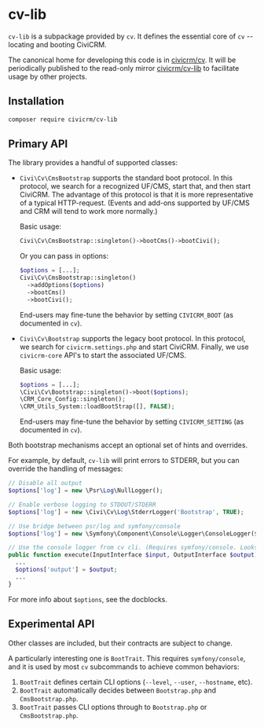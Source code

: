 # cv-lib

`cv-lib` is a subpackage provided by `cv`. It defines the essential core of `cv` -- locating and booting CiviCRM.

The canonical home for developing this code is in [civicrm/cv](https://github.com/civicrm/cv). It will be periodically published to the read-only
mirror [civicrm/cv-lib](https://github.com/civicrm/cv-lib) to facilitate usage by other projects.

## Installation

```bash
composer require civicrm/cv-lib
```

## Primary API

The library provides a handful of supported classes:

* `Civi\Cv\CmsBootstrap` supports the standard boot protocol. In this protocol, we search for a recognized UF/CMS, start
  that, and then start CiviCRM. The advantage of this protocol is that it is more representative of a typical
  HTTP-request. (Events and add-ons supported by UF/CMS and CRM will tend to work more normally.)

    Basic usage:

    ```php
    Civi\Cv\CmsBootstrap::singleton()->bootCms()->bootCivi();
    ```

    Or you can pass in options:

    ```php
    $options = [...];
    Civi\Cv\CmsBootstrap::singleton()
      ->addOptions($options)
      ->bootCms()
      ->bootCivi();
    ```

    End-users may fine-tune the behavior by setting `CIVICRM_BOOT` (as documented in `cv`).

* `Civi\Cv\Bootstrap` supports the legacy boot protocol. In this protocol, we search for `civicrm.settings.php` and
  start CiviCRM. Finally, we use `civicrm-core` API's to start the associated UF/CMS.

    Basic usage:

    ```php
    $options = [...];
    \Civi\Cv\Bootstrap::singleton()->boot($options);
    \CRM_Core_Config::singleton();
    \CRM_Utils_System::loadBootStrap([], FALSE);
    ```

    End-users may fine-tune the behavior by setting `CIVICRM_SETTING` (as documented in `cv`).

Both bootstrap mechanisms accept an optional set of hints and overrides.

For example, by default, `cv-lib` will print errors to STDERR, but you can override the
handling of messages:

```php
// Disable all output
$options['log'] = new \Psr\Log\NullLogger();

// Enable verbose logging to STDOUT/STDERR
$options['log'] = new \Civi\Cv\Log\StderrLogger('Bootstrap', TRUE);

// Use bridge between psr/log and symfony/console
$options['log'] = new \Symfony\Component\Console\Logger\ConsoleLogger($output);

// Use the console logger from cv cli. (Requires symfony/console. Looks a bit prettier.)
public function execute(InputInterface $input, OutputInterface $output) {
  ...
  $options['output'] = $output;
  ...
}
```

For more info about `$options`, see the docblocks.

## Experimental API

Other classes are included, but their contracts are subject to change.

A particularly interesting one is `BootTrait`.  This requires `symfony/console`, and it is used by most `cv` subcommands
to achieve common behaviors:

1. `BootTrait` defines certain CLI options (`--level`, `--user`, `--hostname`, etc).
2. `BootTrait` automatically decides between `Bootstrap.php` and `CmsBootstrap.php`.
3. `BootTrait` passes CLI options through to `Bootstrap.php` or `CmsBootstrap.php`.
